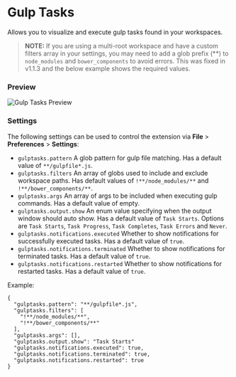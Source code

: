 # Gulp Tasks

Allows you to visualize and execute gulp tasks found in your workspaces.

> **NOTE:** If you are using a multi-root workspace and have a custom filters array in your settings,
> you may need to add a glob prefix (**) to ```node_modules``` and ```bower_components``` to avoid errors. 
> This was fixed in v1.1.3 and the below example shows the required values.

### Preview
![Gulp Tasks Preview](https://raw.githubusercontent.com/nickdodd79/vscode-gulptasks/master/resources/gulptasks-preview.png)

### Settings
The following settings can be used to control the extension via **File** > **Preferences** > **Settings**:

* `gulptasks.pattern` A glob pattern for gulp file matching. Has a default value of `**/gulpfile*.js`.
* `gulptasks.filters` An array of globs used to include and exclude workspace paths. Has default values of `!**/node_modules/**` and `!**/bower_components/**`.
* `gulptasks.args` An array of args to be included when executing gulp commands. Has a default value of empty.
* `gulptasks.output.show` An enum value specifying when the output window should auto show. Has a default value of `Task Starts`. Options are `Task Starts`, `Task Progress`, `Task Completes`, `Task Errors` and `Never`.
* `gulptasks.notifications.executed` Whether to show notifications for successfully executed tasks. Has a default value of `true`.
* `gulptasks.notifications.terminated` Whether to show notifications for terminated tasks. Has a default value of `true`.
* `gulptasks.notifications.restarted` Whether to show notifications for restarted tasks. Has a default value of `true`.

Example:

```
{
  "gulptasks.pattern": "**/gulpfile*.js",
  "gulptasks.filters": [
    "!**/node_modules/**",
    "!**/bower_components/**"
  ],
  "gulptasks.args": [],
  "gulptasks.output.show": "Task Starts"
  "gulptasks.notifications.executed": true,
  "gulptasks.notifications.terminated": true,
  "gulptasks.notifications.restarted": true
}
```
